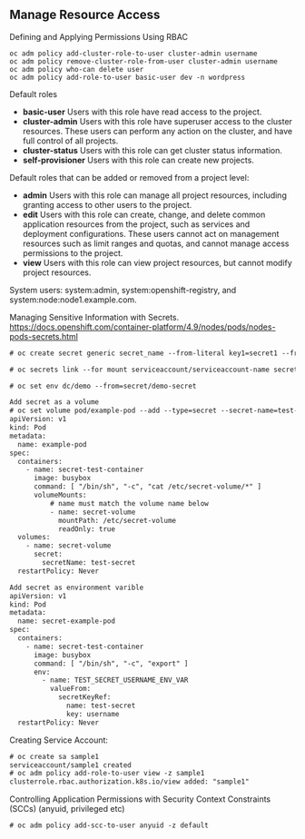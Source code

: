 ## Manage Resource Access ##

Defining and Applying Permissions Using RBAC  
```
oc adm policy add-cluster-role-to-user cluster-admin username
oc adm policy remove-cluster-role-from-user cluster-admin username
oc adm policy who-can delete user
oc adm policy add-role-to-user basic-user dev -n wordpress
```

Default roles
-	**basic-user** Users with this role have read access to the project.
-	**cluster-admin** Users with this role have superuser access to the cluster resources. These users can perform any action on the cluster, and have full control of all projects.
-	**cluster-status** Users with this role can get cluster status information.
-	**self-provisioner** Users with this role can create new projects.

Default roles that can be added or removed from a project level:
-	**admin** Users with this role can manage all project resources, including granting access to other users to the project.
-	**edit** Users with this role can create, change, and delete common application resources from the project, such as services and deployment configurations. These users cannot act on management resources such as limit ranges and quotas, and cannot manage access permissions to the project.
-	**view** Users with this role can view project resources, but cannot modify project resources.

System users: system:admin, system:openshift-registry, and system:node:node1.example.com.

Managing Sensitive Information with Secrets. https://docs.openshift.com/container-platform/4.9/nodes/pods/nodes-pods-secrets.html
```diff
# oc create secret generic secret_name --from-literal key1=secret1 --from-literal key2=secret2

# oc secrets link --for mount serviceaccount/serviceaccount-name secret/secret_name

# oc set env dc/demo --from=secret/demo-secret

Add secret as a volume 
# oc set volume pod/example-pod --add --type=secret --secret-name=test-secret --mount-path=/etc/secret-volume
apiVersion: v1
kind: Pod
metadata:
  name: example-pod
spec:
  containers:
    - name: secret-test-container
      image: busybox
      command: [ "/bin/sh", "-c", "cat /etc/secret-volume/*" ]
      volumeMounts:
          # name must match the volume name below
          - name: secret-volume
            mountPath: /etc/secret-volume
            readOnly: true
  volumes:
    - name: secret-volume
      secret:
        secretName: test-secret
  restartPolicy: Never

Add secret as environment varible
apiVersion: v1
kind: Pod
metadata:
  name: secret-example-pod
spec:
  containers:
    - name: secret-test-container
      image: busybox
      command: [ "/bin/sh", "-c", "export" ]
      env:
        - name: TEST_SECRET_USERNAME_ENV_VAR
          valueFrom:
            secretKeyRef:
              name: test-secret
              key: username
  restartPolicy: Never
```

Creating Service Account:
```diff
# oc create sa sample1
serviceaccount/sample1 created
# oc adm policy add-role-to-user view -z sample1
clusterrole.rbac.authorization.k8s.io/view added: "sample1"

```

Controlling Application Permissions with Security Context Constraints (SCCs) (anyuid, privileged etc)  
```
# oc adm policy add-scc-to-user anyuid -z default
```


